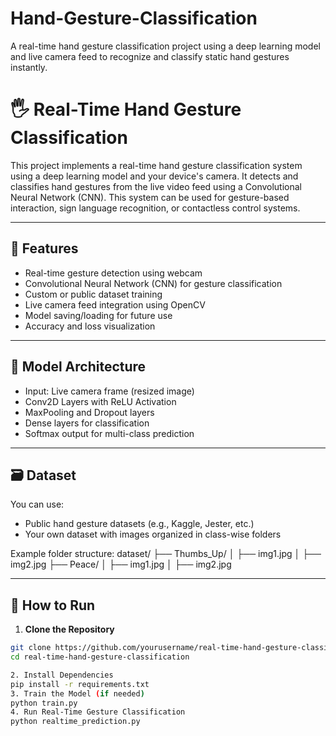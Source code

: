 # Hand-Gesture-Classification
A real-time hand gesture classification project using a deep learning model and live camera feed to recognize and classify static hand gestures instantly.
# 🖐️ Real-Time Hand Gesture Classification

This project implements a real-time hand gesture classification system using a deep learning model and your device's camera. It detects and classifies hand gestures from the live video feed using a Convolutional Neural Network (CNN). This system can be used for gesture-based interaction, sign language recognition, or contactless control systems.

---

## 📌 Features

- Real-time gesture detection using webcam
- Convolutional Neural Network (CNN) for gesture classification
- Custom or public dataset training
- Live camera feed integration using OpenCV
- Model saving/loading for future use
- Accuracy and loss visualization

---

## 🧠 Model Architecture

- Input: Live camera frame (resized image)
- Conv2D Layers with ReLU Activation
- MaxPooling and Dropout layers
- Dense layers for classification
- Softmax output for multi-class prediction

---

## 🗃️ Dataset

You can use:

- Public hand gesture datasets (e.g., Kaggle, Jester, etc.)
- Your own dataset with images organized in class-wise folders

Example folder structure:
dataset/
├── Thumbs_Up/
│ ├── img1.jpg
│ ├── img2.jpg
├── Peace/
│ ├── img1.jpg
│ ├── img2.jpg



---

## 🚀 How to Run

1. **Clone the Repository**
```bash
git clone https://github.com/yourusername/real-time-hand-gesture-classification.git
cd real-time-hand-gesture-classification

2. Install Dependencies
pip install -r requirements.txt
3. Train the Model (if needed)
python train.py
4. Run Real-Time Gesture Classification
python realtime_prediction.py

